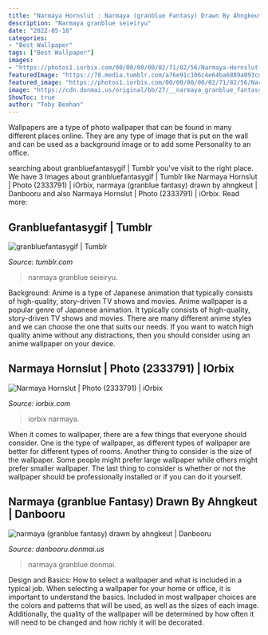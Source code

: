 ```yaml
---
title: "Narmaya Hornslut : Narmaya (granblue Fantasy) Drawn By Ahngkeut"
description: "Narmaya granblue seieiryu"
date: "2022-05-18"
categories:
- "Best Wallpaper"
tags: ["Best Wallpaper"]
images:
- "https://photos1.iorbix.com/00/00/00/00/02/71/82/56/Narmaya-Hornslut-2sH4jOPlH-b.jpg"
featuredImage: "https://78.media.tumblr.com/a76e91c106c4e64ba6889a093cd39abd/tumblr_oryu3lZZB41s307p6o1_500.gif"
featured_image: "https://photos1.iorbix.com/00/00/00/00/02/71/82/56/Narmaya-Hornslut-2sH4jOPlH-b.jpg"
image: "https://cdn.donmai.us/original/bb/27/__narmaya_granblue_fantasy_drawn_by_ahngkeut__bb27c8b1d2018266cdab0ff9d07f4675.jpg"
ShowToc: true
author: "Toby Beahan"
---
```





Wallpapers are a type of photo wallpaper that can be found in many different places online. They are any type of image that is put on the wall and can be used as a background image or to add some Personality to an office.

	

		
searching about granbluefantasygif | Tumblr you've visit to the right place. We have 3 Images about granbluefantasygif | Tumblr like Narmaya Hornslut | Photo (2333791) | iOrbix, narmaya (granblue fantasy) drawn by ahngkeut | Danbooru and also Narmaya Hornslut | Photo (2333791) | iOrbix. Read more:
		
    
## Granbluefantasygif | Tumblr

<img loading=lazy src="https://78.media.tumblr.com/a76e91c106c4e64ba6889a093cd39abd/tumblr_oryu3lZZB41s307p6o1_500.gif" onerror="this.onerror=null;this.src='https://tse4.mm.bing.net/th?id=OIP.1fddtvyrmCqOKlHVNhfafAFNC7&amp;pid=15.1';" alt="granbluefantasygif | Tumblr">

_Source: tumblr.com_

>narmaya granblue seieiryu. 

	

Background: Anime is a type of Japanese animation that typically consists of high-quality, story-driven TV shows and movies.
Anime wallpaper is a popular genre of Japanese animation. It typically consists of high-quality, story-driven TV shows and movies. There are many different anime styles and we can choose the one that suits our needs. If you want to watch high quality anime without any distractions, then you should consider using an anime wallpaper on your device.

    
## Narmaya Hornslut | Photo (2333791) | IOrbix

<img loading=lazy src="https://photos1.iorbix.com/00/00/00/00/02/71/82/56/Narmaya-Hornslut-2sH4jOPlH-b.jpg" onerror="this.onerror=null;this.src='https://tse3.mm.bing.net/th?id=OIP.rpNpMZJy6t1RnBM6t5zzlwAAAA&amp;pid=15.1';" alt="Narmaya Hornslut | Photo (2333791) | iOrbix">

_Source: iorbix.com_

>iorbix narmaya. 

	

When it comes to wallpaper, there are a few things that everyone should consider. One is the type of wallpaper, as different types of wallpaper are better for different types of rooms. Another thing to consider is the size of the wallpaper. Some people might prefer large wallpaper while others might prefer smaller wallpaper. The last thing to consider is whether or not the wallpaper should be professionally installed or if you can do it yourself.

    
## Narmaya (granblue Fantasy) Drawn By Ahngkeut | Danbooru

<img loading=lazy src="https://cdn.donmai.us/original/bb/27/__narmaya_granblue_fantasy_drawn_by_ahngkeut__bb27c8b1d2018266cdab0ff9d07f4675.jpg" onerror="this.onerror=null;this.src='https://tse2.mm.bing.net/th?id=OIP.uyfIsdIBgmbNqw_50H9GdQHaHa&amp;pid=15.1';" alt="narmaya (granblue fantasy) drawn by ahngkeut | Danbooru">

_Source: danbooru.donmai.us_

>narmaya granblue donmai. 

	

Design and Basics: How to select a wallpaper and what is included in a typical job.
When selecting a wallpaper for your home or office, it is important to understand the basics. Included in most wallpaper choices are the colors and patterns that will be used, as well as the sizes of each image. Additionally, the quality of the wallpaper will be determined by how often it will need to be changed and how richly it will be decorated.

